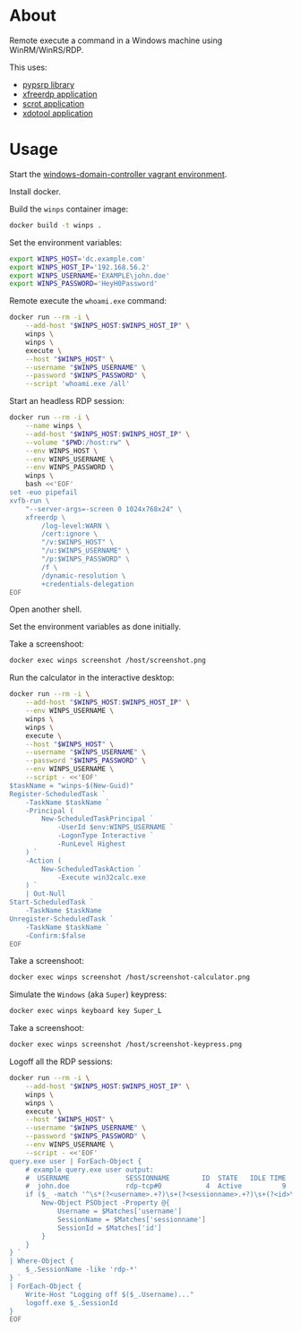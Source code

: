 # About

Remote execute a command in a Windows machine using WinRM/WinRS/RDP.

This uses:

* [pypsrp library](https://pypi.org/project/pypsrp/)
* [xfreerdp application](https://www.freerdp.com/)
* [scrot application](https://github.com/resurrecting-open-source-projects/scrot)
* [xdotool application](https://github.com/jordansissel/xdotool)

# Usage

Start the [windows-domain-controller vagrant environment](https://github.com/rgl/windows-domain-controller-vagrant).

Install docker.

Build the `winps` container image:

```bash
docker build -t winps .
```

Set the environment variables:

```bash
export WINPS_HOST='dc.example.com'
export WINPS_HOST_IP='192.168.56.2'
export WINPS_USERNAME='EXAMPLE\john.doe'
export WINPS_PASSWORD='HeyH0Password'
```

Remote execute the `whoami.exe` command:

```bash
docker run --rm -i \
    --add-host "$WINPS_HOST:$WINPS_HOST_IP" \
    winps \
    winps \
    execute \
    --host "$WINPS_HOST" \
    --username "$WINPS_USERNAME" \
    --password "$WINPS_PASSWORD" \
    --script 'whoami.exe /all'
```

Start an headless RDP session:

```bash
docker run --rm -i \
    --name winps \
    --add-host "$WINPS_HOST:$WINPS_HOST_IP" \
    --volume "$PWD:/host:rw" \
    --env WINPS_HOST \
    --env WINPS_USERNAME \
    --env WINPS_PASSWORD \
    winps \
    bash <<'EOF'
set -euo pipefail
xvfb-run \
    "--server-args=-screen 0 1024x768x24" \
    xfreerdp \
        /log-level:WARN \
        /cert:ignore \
        "/v:$WINPS_HOST" \
        "/u:$WINPS_USERNAME" \
        "/p:$WINPS_PASSWORD" \
        /f \
        /dynamic-resolution \
        +credentials-delegation
EOF
```

Open another shell.

Set the environment variables as done initially.

Take a screenshoot:

```bash
docker exec winps screenshot /host/screenshot.png
```

Run the calculator in the interactive desktop:

```bash
docker run --rm -i \
    --add-host "$WINPS_HOST:$WINPS_HOST_IP" \
    --env WINPS_USERNAME \
    winps \
    winps \
    execute \
    --host "$WINPS_HOST" \
    --username "$WINPS_USERNAME" \
    --password "$WINPS_PASSWORD" \
    --env WINPS_USERNAME \
    --script - <<'EOF'
$taskName = "winps-$(New-Guid)"
Register-ScheduledTask `
    -TaskName $taskName `
    -Principal (
        New-ScheduledTaskPrincipal `
            -UserId $env:WINPS_USERNAME `
            -LogonType Interactive `
            -RunLevel Highest
    ) `
    -Action (
        New-ScheduledTaskAction `
            -Execute win32calc.exe
    ) `
    | Out-Null
Start-ScheduledTask `
    -TaskName $taskName
Unregister-ScheduledTask `
    -TaskName $taskName `
    -Confirm:$false
EOF
```

Take a screenshoot:

```bash
docker exec winps screenshot /host/screenshot-calculator.png
```

Simulate the `Windows` (aka `Super`) keypress:

```bash
docker exec winps keyboard key Super_L
```

Take a screenshoot:

```bash
docker exec winps screenshot /host/screenshot-keypress.png
```

Logoff all the RDP sessions:

```bash
docker run --rm -i \
    --add-host "$WINPS_HOST:$WINPS_HOST_IP" \
    winps \
    winps \
    execute \
    --host "$WINPS_HOST" \
    --username "$WINPS_USERNAME" \
    --password "$WINPS_PASSWORD" \
    --env WINPS_USERNAME \
    --script - <<'EOF'
query.exe user | ForEach-Object {
    # example query.exe user output:
    #  USERNAME              SESSIONNAME        ID  STATE   IDLE TIME  LOGON TIME
    #  john.doe              rdp-tcp#0           4  Active          9  9/24/2022 12:29 PM
    if ($_ -match '^\s*(?<username>.+?)\s+(?<sessionname>.+?)\s+(?<id>\d+?)\s+') {
        New-Object PSObject -Property @{
            Username = $Matches['username']
            SessionName = $Matches['sessionname']
            SessionId = $Matches['id']
        }
    }
} `
| Where-Object {
    $_.SessionName -like 'rdp-*'
} `
| ForEach-Object {
    Write-Host "Logging off $($_.Username)..."
    logoff.exe $_.SessionId
}
EOF
```
